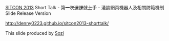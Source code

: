 [SITCON 2013](http://sitcon.org/2013) Short Talk - <del>第一次選課就上手</del> - 淺談網頁機器人及相關防範機制 Slide Release Version

http://denny0223.github.io/sitcon2013-shorttalk/

This slide produced by [Sozi](http://sozi.baierouge.fr)
